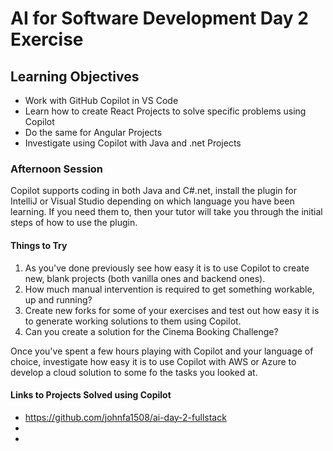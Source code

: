 # AI for Software Development Day 2 Exercise

## Learning Objectives

- Work with GitHub Copilot in VS Code
- Learn how to create React Projects to solve specific problems using Copilot
- Do the same for Angular Projects
- Investigate using Copilot with Java and .net Projects

### Afternoon Session

Copilot supports coding in both Java and C#.net, install the plugin for IntelliJ or Visual Studio depending on which language you have been learning. If you need them to, then your tutor will take you through the initial steps of how to use the plugin.

#### Things to Try

1. As you've done previously see how easy it is to use Copilot to create new, blank projects (both vanilla ones and backend ones).
2. How much manual intervention is required to get something workable, up and running?
3. Create new forks for some of your exercises and test out how easy it is to generate working solutions to them using Copilot.
4. Can you create a solution for the Cinema Booking Challenge?

Once you've spent a few hours playing with Copilot and your language of choice, investigate how easy it is to use Copilot with AWS or Azure to develop a cloud solution to some fo the tasks you looked at.

#### Links to Projects Solved using Copilot

- https://github.com/johnfa1508/ai-day-2-fullstack
- 
- 
